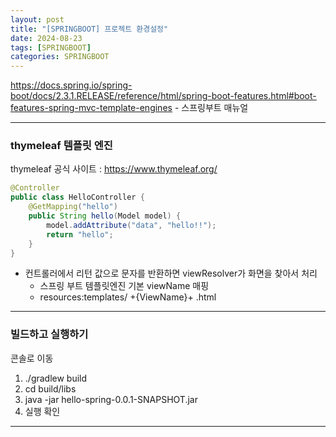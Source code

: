 ```yaml
---
layout: post
title: "[SPRINGBOOT] 프로젝트 환경설정"
date: 2024-08-23
tags: [SPRINGBOOT]
categories: SPRINGBOOT
---
```


https://docs.spring.io/spring-boot/docs/2.3.1.RELEASE/reference/html/spring-boot-features.html#boot-features-spring-mvc-template-engines - 스프링부트 매뉴얼

---

### thymeleaf 템플릿 엔진

thymeleaf 공식 사이트 : https://www.thymeleaf.org/

```java
@Controller
public class HelloController {
    @GetMapping("hello")
    public String hello(Model model) {
        model.addAttribute("data", "hello!!");
        return "hello";
    }
}
```

- 컨트롤러에서 리턴 값으로 문자를 반환하면 viewResolver가 화면을 찾아서 처리
  - 스프링 부트 템플릿엔진 기본 viewName 매핑
  - resources:templates/ +{ViewName}+ .html

---

### 빌드하고 실행하기

콘솔로 이동

1. ./gradlew build
2. cd build/libs
3. java -jar hello-spring-0.0.1-SNAPSHOT.jar
4. 실행 확인

---